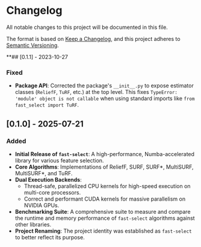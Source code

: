 # Changelog

All notable changes to this project will be documented in this file.

The format is based on [Keep a Changelog](https://keepachangelog.com/en/1.0.0/),
and this project adheres to [Semantic Versioning](https://semver.org/spec/v2.0.0.html).

**## [0.1.1] - 2023-10-27

### Fixed

-   **Package API**: Corrected the package's `__init__.py` to expose estimator classes (`ReliefF`, `TuRF`, etc.) at the top level. This fixes `TypeError: 'module' object is not callable` when using standard imports like `from fast_select import TuRF`.

## [0.1.0] - 2025-07-21

### Added

-   **Initial Release of `fast-select`**: A high-performance, Numba-accelerated library for various feature selection.
-   **Core Algorithms**: Implementations of ReliefF, SURF, SURF*, MultiSURF, MultiSURF*, and TuRF.
-   **Dual Execution Backends**:
    -   Thread-safe, parallelized CPU kernels for high-speed execution on multi-core processors.
    -   Correct and performant CUDA kernels for massive parallelism on NVIDIA GPUs.
-   **Benchmarking Suite**: A comprehensive suite to measure and compare the runtime and memory performance of `fast-select` algorithms against other libraries.
-   **Project Renaming**: The project identity was established as `fast-select` to better reflect its purpose.

